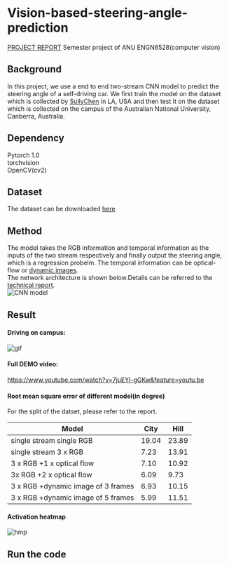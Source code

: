 # Vision-based-steering-angle-prediction
[PROJECT REPORT](https://github.com/huangchaoxing/Vision-based-steering-angle-prediction/blob/master/report.pdf)
Semester project of ANU ENGN6528(computer vision)
## Background  
In this project, we use a end to end two-stream CNN model to predict the steering angle of a self-driving car. We first train the model on the dataset which is collected by [SullyChen](https://github.com/SullyChen) in LA, USA and then test it on the dataset which is collected on the campus of the Australian National University, Canberra, Australia.   
## Dependency 
Pytorch 1.0  
torchvision  
OpenCV(cv2)  

## Dataset
The dataset can be downloaded [here](https://github.com/SullyChen/driving-datasets)  
 
 ## Method  
 The model takes the RGB information and temporal information as the inputs of the two stream respectively and finally output the steering angle, which is a regression probelm. The temporal information can be optical-flow or [dynamic images](https://www.egavves.com/data/cvpr2016bilen.pdf).   
 The network architecture is shown below.Detalis can be referred to the [technical report](https://github.com/huangchaoxing/Vision-based-steering-angle-prediction/blob/master/report.pdf).  
![CNN model](https://github.com/huangchaoxing/Vision-based-steering-angle-prediction/blob/master/model.png)

## Result
#### Driving on campus:  
![gif](https://github.com/huangchaoxing/Vision-based-steering-angle-prediction/blob/master/demo.gif)

#### Full DEMO video:  
https://www.youtube.com/watch?v=7juEYI-gGKw&feature=youtu.be  

#### Root mean square error of different model(in degree)
For the  split of the datset, please refer to the report.   

| Model | City | Hill |
| ------------- | ------------- | ------------- |
| single stream single RGB | 19.04 | 23.89 |
| single stream 3 x RGB | 7.23 | 13.91 |
| 3 x RGB +1 x optical flow | 7.10 | 10.92 |
| 3x RGB +2 x optical flow | 6.09 | 9.73 |
| 3 x RGB +dynamic image of 3 frames| 6.93 | 10.15 |
| 3 x RGB +dynamic image of 5 frames| 5.99 | 11.51 |
#### Activation heatmap  
![hmp](https://github.com/huangchaoxing/Vision-based-steering-angle-prediction/blob/master/hmp.png)
## Run the code  

